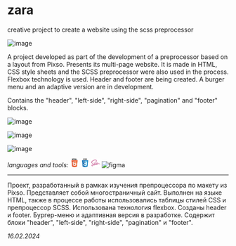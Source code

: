 # zara
creative project to create a website using the scss preprocessor

![image](https://github.com/user-attachments/assets/f2b84f29-6caa-4f8f-a89a-a6cd38725da7)

A project developed as part of the development of a preprocessor based on a layout from Pixso. Presents its multi-page website.  It is made in HTML, CSS style sheets and the SCSS preprocessor were also used in the process. Flexbox technology is used. Header and footer are being created. 
A burger menu and an adaptive version are in development. 

Contains the "header", "left-side", "right-side", "pagination" and "footer" blocks.

![image](https://github.com/user-attachments/assets/2e4ea5ef-6bea-451f-91a5-8ae3cf0e1cdd)

![image](https://github.com/user-attachments/assets/053591fd-8ff7-4171-97fc-57cfb4f18c1d)

![image](https://github.com/user-attachments/assets/fb1f5695-24cb-479f-b889-d04a615a68cb)

<i>languages and tools:</i> 
<img src="https://raw.githubusercontent.com/devicons/devicon/master/icons/html5/html5-original-wordmark.svg" alt="html5" width="20" height="20"/>
<img src="https://raw.githubusercontent.com/devicons/devicon/master/icons/css3/css3-original-wordmark.svg" alt="css3" width="20" height="20"/>
<img src="https://raw.githubusercontent.com/devicons/devicon/master/icons/sass/sass-original.svg" alt="sass" width="20" height="20"/>
<img src="https://www.vectorlogo.zone/logos/figma/figma-icon.svg" alt="figma" width="15" height="15"/>

<hr>

Проект, разработанный в рамках изучения препроцессора по макету из Pixso. Представляет собой многостраничный сайт.  Выполнен на языке HTML, также в процессе работы использовались таблицы стилей CSS и препроцессор SCSS. Использована технология flexbox. Созданы header и footer. 
Бургер-меню и адаптивная версия в разработке. 
Содержит блоки "header", "left-side", "right-side", "pagination" и "footer".

<i>16.02.2024</i>
